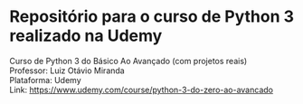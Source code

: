 # Repositório para o curso de Python 3 realizado na Udemy <br />

Curso de Python 3 do Básico Ao Avançado (com projetos reais) <br />
Professor: Luiz Otávio Miranda <br />
Plataforma: Udemy <br />
Link: https://www.udemy.com/course/python-3-do-zero-ao-avancado
